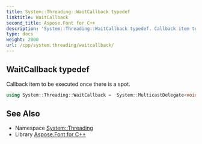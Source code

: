 ```yaml
---
title: System::Threading::WaitCallback typedef
linktitle: WaitCallback
second_title: Aspose.Font for C++
description: 'System::Threading::WaitCallback typedef. Callback item to be executed once there is a spot in C++.'
type: docs
weight: 2000
url: /cpp/system.threading/waitcallback/
---
```

## WaitCallback typedef


Callback item to be executed once there is a spot.

```cpp
using System::Threading::WaitCallback =  System::MulticastDelegate<void(System::SharedPtr<System::Object>)>
```

## See Also

* Namespace [System::Threading](../)
* Library [Aspose.Font for C++](../../)
